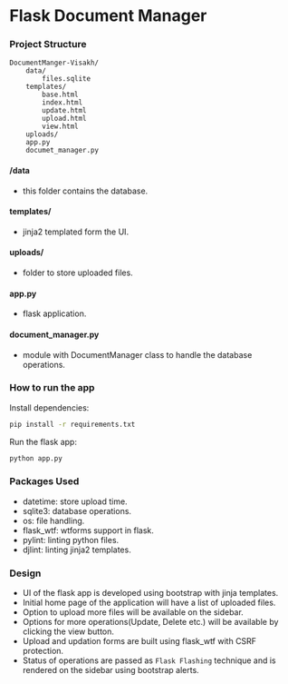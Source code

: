 # Flask Document Manager
### Project Structure
```
DocumentManger-Visakh/
    data/
        files.sqlite
    templates/
        base.html
        index.html
        update.html
        upload.html
        view.html
    uploads/
    app.py
    documet_manager.py
```
#### /data
- this folder contains the database.
#### templates/
- jinja2 templated form the UI.
#### uploads/
- folder to store uploaded files.
#### app.py
- flask application.
#### document_manager.py
- module with DocumentManager class to handle the database operations.
  

### How to run the app
Install dependencies:
```bash
pip install -r requirements.txt
```
Run the flask app:
```bash
python app.py
```
### Packages Used
- datetime: store upload time. 
- sqlite3: database operations.
- os: file handling.
- flask_wtf: wtforms support in flask.
- pylint: linting python files.
- djlint: linting jinja2 templates.

### Design
- UI of the flask app is developed using bootstrap with jinja templates.
- Initial home page of the application will have a list of uploaded files.
- Option to upload more files will be available on the sidebar.
- Options for more operations(Update, Delete etc.) will be available by clicking the view button.
- Upload and updation forms are built using flask_wtf with CSRF protection.
- Status of operations are passed as ```Flask Flashing``` technique and is rendered on the sidebar using bootstrap alerts.
  